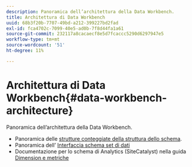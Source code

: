 ```yaml
---
description: Panoramica dell’architettura della Data Workbench.
title: Architettura di Data Workbench
uuid: 68b3f20b-7707-49bd-a212-399227bd2fad
exl-id: fca4702c-7099-40e5-ad0b-7f8d44fa1a61
source-git-commit: 232117a8cacaecf8e5d7fcaccc5290d6297947e5
workflow-type: tm+mt
source-wordcount: '51'
ht-degree: 11%

---
```


# Architettura di Data Workbench{#data-workbench-architecture}

Panoramica dell’architettura della Data Workbench.

* Panoramica delle [strutture conteggiate della struttura dello schema](../../../home/dwb-implement-overview/dwb-implement-architecture/dwb-implement-arch-countable.md#concept-9b8b9c5e0f7341699e14bb9e3be56a51).
* Panoramica dell’ [Interfaccia schema set di dati](https://experienceleague.adobe.com/docs/data-workbench/using/client/admin-ui/c-dtst-sch-intrf.html)
* Documentazione per lo schema di Analytics (SiteCatalyst) nella guida [Dimension e metriche](/help/home/assets/dwb-analytics-implementation.pdf)
